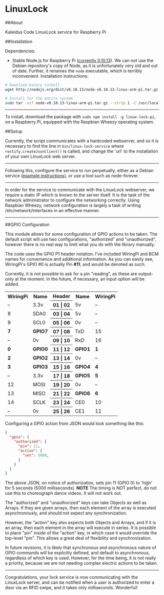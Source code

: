 LinuxLock
=========

##About

Kaleidus Code LinuxLock service for Raspberry Pi

##Installation

Dependencies:

- Stable Node.js for Raspberry Pi ([currently 0.10.13](http://nodejs.org/dist/v0.10.13/node-v0.10.13-linux-arm-pi.tar.gz)). We can not use the Debian repository's copy of Node, as it is unfortunately very old and out of date. Further, it renames the `node` executable, which is terribly inconvenient. Installation instructions:

```bash
# Download binary tarball
wget http://nodejs.org/dist/v0.10.13/node-v0.10.13-linux-arm-pi.tar.gz

# Install for the entire system
sudo tar -xzf node-v0.10.13-linux-arm-pi.tar.gz --strip 1 -C /usr/local
```

---

To install, download the package with `sudo npm install -g linux-lock-pi`, on a Raspberry Pi, equipped with the Raspbian Wheezy operating system.

##Setup

Currently, the script communicates with a hardcoded webserver, and so it is necessary to find the line in `bin/linux-lock-service` where `restify.createJsonClient()` is called, and change the 'url' to the installation of your own LinuxLock web server.

---

Following this, configure the service to run perpetually, either as a Debian service ([example instructions](http://kvz.io/blog/2009/12/15/run-nodejs-as-a-service-on-ubuntu-karmic/)), or use a tool such as node-forever.

---

In order for the service to communicate with the LinuxLock webserver, we require a static IP which is known to the server itself. It is the task of the network administrator to configure the networking correctly. Using Raspbian Wheezy, network configuration is largely a task of writing /etc/network/interfaces in an effective manner.

---

##GPIO Configuration

This module allows for some configuration of GPIO actions to be taken. The default script will use two
configurations, "authorized" and "unauthorized", however there is no real way to limit what you do with
the library manually.

The code uses the GPIO P1 header notation. I've included WiringPi and BCM names for convenience and additional information.
As you can easily see, WiringPi's GPIO #0 is actually Pin **#11**, and would be denoted as such.

Currently, it is not possible to ask for a pin "reading", as these are output-only at the moment. In the future, if necessary, an input option will be added.

<table>
<th>WiringPi</th><th>Name</th><th>Header</th><th>Name</th><th>WiringPi</th>
<tr><td>–</td><td>3.3v</td><th>01 | 02</th><td>5v</td><td>–</td></tr>
<tr><td>8</td><td>SDA0</td><th>03 | 04</th><td>5v</td><td>–</td></tr>
<tr><td>9</td><td>SCL0</td><th>05 | 06</th><td>0v</td><td>–</td></tr>
<tr><td><strong>7</strong></td><td><strong>GPIO7</strong></td><th>07 | 08</th><td>TxD</td><td>15</td></tr>
<tr><td>–</td><td>0v</td><th>09 | 10</th><td>RxD</td><td>16</td></tr>
<tr><td><strong>0</strong></td><td><strong>GPIO0</strong></td><th>11 | 12</th><td><strong>GPIO1</strong></td><td><strong>1</strong></td></tr>
<tr><td><strong>2</strong></td><td><strong>GPIO2</strong></td><th>13 | 14</th><td>0v</td><td>–</td></tr>
<tr><td><strong>3</strong></td><td><strong>GPIO3</strong></td><th>15 | 16</th><td><strong>GPIO4</strong><td><strong>4</strong></td></tr>
<tr><td>–</td><td>3.3v</td><th>17 | 18</th><td><strong>GPIO5</strong></td><td><strong>5</strong></td></tr>
<tr><td>12</td><td>MOSI</td><th>19 | 20</th><td>0v</td><td>–</td></tr>
<tr><td>13</td><td>MISO</td><th>21 | 22</th><td><strong>GPIO6</strong></td><td><strong>6</strong></td></tr>
<tr><td>14</td><td>SCLK</td><th>23 | 24</th><td>CE0</td><td>10</td></tr>
<tr><td>–</td><td>0v</td><th>25 | 26</th><td>CE1</td><td>11</td></tr>
</table>

Configuring a GPIO action from JSON would look something like this:

```json
{
  "gpio": {
    "authorized": {
      "pin": 11,
      "action": {
        "set": 5000,
      }
    }
  }  
}
```

The above JSON, on notice of authorization, sets pin 11 (GPIO 0) to 'high' for 5 seconds (5000 milliseconds). **NOTE** The timing is NOT perfect, do not use this to choreograph dance videos. It will not work out.

The "authorized" and "unauthorized" keys can take Objects as well as Arrays. If they are given arrays, then each element of the array is executed asynchronously, and should not expect any synchronization.

However, the "action" key also expects both Objects and Arrays, and if it is an array, then each element in the array will execute in series. It is possible to place "pin" inside of the "action" key, in which case it would override the top-level "pin". This allows a great deal of flexibility and synchronization. 

In future revisions, it is likely that synchronous and asynchronous nature of GPIO commands will be explicitly defined, and default to asynchronous, regardless of which key is used. However, for the time being, it is not really a priority, because we are not needing complex electric actions to be taken.

---

Congratulations, your lock service is now communicating with the LinuxLock server, and can be notified when a user is authorized to enter a door via an RFID swipe, and it takes only milliseconds. Wonderful!
